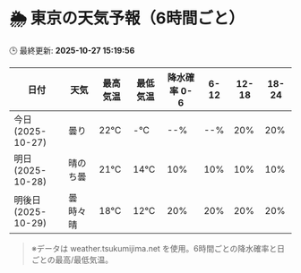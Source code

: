 # 🌦️ 東京の天気予報（6時間ごと）

🕒 最終更新: **2025-10-27 15:19:56**

| 日付 | 天気 | 最高気温 | 最低気温 | 降水確率 0-6 | 6-12 | 12-18 | 18-24 |
|------|------|----------|----------|------------|------|------|------|
| 今日 (2025-10-27) | 曇り | 22℃ | -℃ | --% | --% | 20% | 20% |
| 明日 (2025-10-28) | 晴のち曇 | 21℃ | 14℃ | 10% | 10% | 10% | 10% |
| 明後日 (2025-10-29) | 曇時々晴 | 18℃ | 12℃ | 20% | 20% | 20% | 20% |

> ※データは weather.tsukumijima.net を使用。6時間ごとの降水確率と日ごとの最高/最低気温。